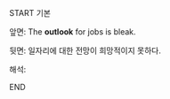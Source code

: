 START
기본

앞면:
The **outlook** for jobs is bleak.


뒷면:
일자리에 대한 전망이 희망적이지 못하다.


해석:

<!--ID: 1733296949130-->
END